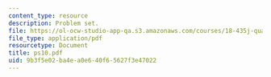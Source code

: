 ```yaml
---
content_type: resource
description: Problem set.
file: https://ol-ocw-studio-app-qa.s3.amazonaws.com/courses/18-435j-quantum-computation-fall-2003/9b3f5e02ba4ea0e640f65627f3e47022_ps10.pdf
file_type: application/pdf
resourcetype: Document
title: ps10.pdf
uid: 9b3f5e02-ba4e-a0e6-40f6-5627f3e47022
---
```

